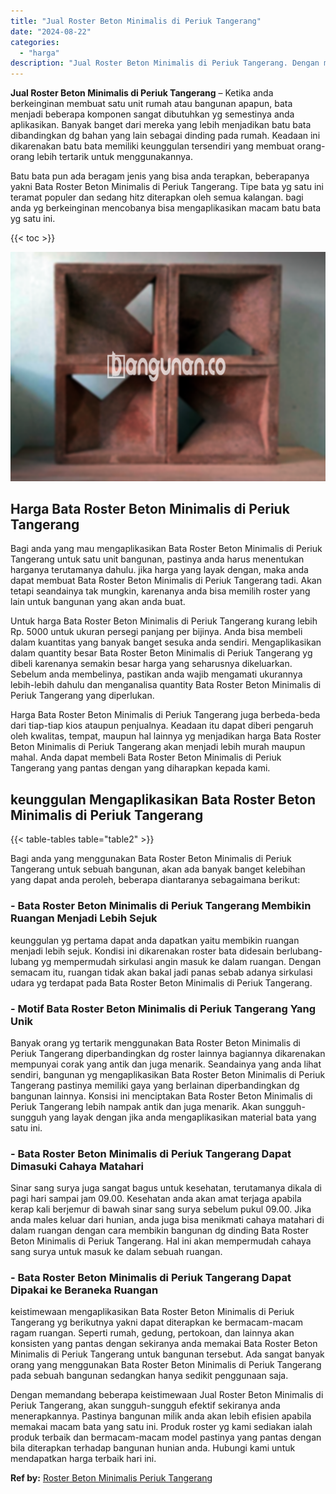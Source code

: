 ```yaml
---
title: "Jual Roster Beton Minimalis di Periuk Tangerang"
date: "2024-08-22"
categories: 
  - "harga"
description: "Jual Roster Beton Minimalis di Periuk Tangerang. Dengan memandang beberapa keistimewaan Jual Roster Beton Minimalis di Periuk Tangerang, akan sungguh-sungguh..."
---
```


**Jual Roster Beton Minimalis di Periuk Tangerang** – Ketika anda berkeinginan membuat satu unit rumah atau bangunan apapun, bata menjadi beberapa komponen sangat dibutuhkan yg semestinya anda aplikasikan. Banyak banget dari mereka yang lebih menjadikan batu bata dibandingkan dg bahan yang lain sebagai dinding pada rumah. Keadaan ini dikarenakan batu bata memiliki keunggulan tersendiri yang membuat orang-orang lebih tertarik untuk menggunakannya.

Batu bata pun ada beragam jenis yang bisa anda terapkan, beberapanya yakni Bata Roster Beton Minimalis di Periuk Tangerang. Tipe bata yg satu ini teramat populer dan sedang hitz diterapkan oleh semua kalangan. bagi anda yg berkeinginan mencobanya bisa mengaplikasikan macam batu bata yg satu ini.

{{< toc >}}

![Jual Roster Beton Minimalis di Periuk Tangerang](/images/bata-roster-minimalis-34.png)

## Harga Bata Roster Beton Minimalis di Periuk Tangerang

Bagi anda yang mau mengaplikasikan Bata Roster Beton Minimalis di Periuk Tangerang untuk satu unit bangunan, pastinya anda harus menentukan harganya terutamanya dahulu. jika harga yang layak dengan, maka anda dapat membuat Bata Roster Beton Minimalis di Periuk Tangerang tadi. Akan tetapi seandainya tak mungkin, karenanya anda bisa memilih roster yang lain untuk bangunan yang akan anda buat.

Untuk harga Bata Roster Beton Minimalis di Periuk Tangerang kurang lebih Rp. 5000 untuk ukuran persegi panjang per bijinya. Anda bisa membeli dalam kuantitas yang banyak banget sesuka anda sendiri. Mengaplikasikan dalam quantity besar Bata Roster Beton Minimalis di Periuk Tangerang yg dibeli karenanya semakin besar harga yang seharusnya dikeluarkan. Sebelum anda membelinya, pastikan anda wajib mengamati ukurannya lebih-lebih dahulu dan menganalisa quantity Bata Roster Beton Minimalis di Periuk Tangerang yang diperlukan.

Harga Bata Roster Beton Minimalis di Periuk Tangerang juga berbeda-beda dari tiap-tiap kios ataupun penjualnya. Keadaan itu dapat diberi pengaruh oleh kwalitas, tempat, maupun hal lainnya yg menjadikan harga Bata Roster Beton Minimalis di Periuk Tangerang akan menjadi lebih murah maupun mahal. Anda dapat membeli Bata Roster Beton Minimalis di Periuk Tangerang yang pantas dengan yang diharapkan kepada kami.

## keunggulan Mengaplikasikan Bata Roster Beton Minimalis di Periuk Tangerang

{{< table-tables table="table2" >}}

Bagi anda yang menggunakan Bata Roster Beton Minimalis di Periuk Tangerang untuk sebuah bangunan, akan ada banyak banget kelebihan yang dapat anda peroleh, beberapa diantaranya sebagaimana berikut:

### \- Bata Roster Beton Minimalis di Periuk Tangerang Membikin Ruangan Menjadi Lebih Sejuk

keunggulan yg pertama dapat anda dapatkan yaitu membikin ruangan menjadi lebih sejuk. Kondisi ini dikarenakan roster bata didesain berlubang-lubang yg mempermudah sirkulasi angin masuk ke dalam ruangan. Dengan semacam itu, ruangan tidak akan bakal jadi panas sebab adanya sirkulasi udara yg terdapat pada Bata Roster Beton Minimalis di Periuk Tangerang.

### \- Motif Bata Roster Beton Minimalis di Periuk Tangerang Yang Unik

Banyak orang yg tertarik menggunakan Bata Roster Beton Minimalis di Periuk Tangerang diperbandingkan dg roster lainnya bagiannya dikarenakan mempunyai corak yang antik dan juga menarik. Seandainya yang anda lihat sendiri, bangunan yg mengaplikasikan Bata Roster Beton Minimalis di Periuk Tangerang pastinya memiliki gaya yang berlainan diperbandingkan dg bangunan lainnya. Konsisi ini menciptakan Bata Roster Beton Minimalis di Periuk Tangerang lebih nampak antik dan juga menarik. Akan sungguh-sungguh yang layak dengan jika anda mengaplikasikan material bata yang satu ini.

### \- Bata Roster Beton Minimalis di Periuk Tangerang Dapat Dimasuki Cahaya Matahari

Sinar sang surya juga sangat bagus untuk kesehatan, terutamanya dikala di pagi hari sampai jam 09.00. Kesehatan anda akan amat terjaga apabila kerap kali berjemur di bawah sinar sang surya sebelum pukul 09.00. Jika anda males keluar dari hunian, anda juga bisa menikmati cahaya matahari di dalam ruangan dengan cara membikin bangunan dg dinding Bata Roster Beton Minimalis di Periuk Tangerang. Hal ini akan mempermudah cahaya sang surya untuk masuk ke dalam sebuah ruangan.

### \- Bata Roster Beton Minimalis di Periuk Tangerang Dapat Dipakai ke Beraneka Ruangan

keistimewaan mengaplikasikan Bata Roster Beton Minimalis di Periuk Tangerang yg berikutnya yakni dapat diterapkan ke bermacam-macam ragam ruangan. Seperti rumah, gedung, pertokoan, dan lainnya akan konsisten yang pantas dengan sekiranya anda memakai Bata Roster Beton Minimalis di Periuk Tangerang untuk bangunan tersebut. Ada sangat banyak orang yang menggunakan Bata Roster Beton Minimalis di Periuk Tangerang pada sebuah bangunan sedangkan hanya sedikit penggunaan saja.

Dengan memandang beberapa keistimewaan Jual Roster Beton Minimalis di Periuk Tangerang, akan sungguh-sungguh efektif sekiranya anda menerapkannya. Pastinya bangunan milik anda akan lebih efisien apabila memakai macam bata yang satu ini. Produk roster yg kami sediakan ialah produk terbaik dan bermacam-macam model pastinya yang pantas dengan bila diterapkan terhadap bangunan hunian anda. Hubungi kami untuk mendapatkan harga terbaik hari ini.

**Ref by:** [Roster Beton Minimalis Periuk Tangerang](https://id.wikipedia.org/wiki/Roster)
